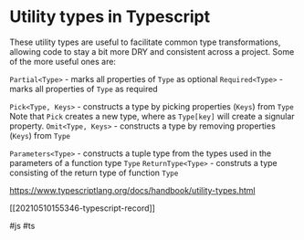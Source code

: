 # Utility types in Typescript

These utility types are useful to facilitate common type transformations, allowing code to stay a bit more DRY and consistent across a project. Some of the more useful ones are:

`Partial<Type>` - marks all properties of `Type` as optional
`Required<Type>` - marks all properties of `Type` as required

`Pick<Type, Keys>` - constructs a type by picking properties (`Keys`) from `Type`
    Note that `Pick` creates a new type, where as `Type[key]` will create a signular property.
`Omit<Type, Keys>` - constructs a type by removing properties (`Keys`) from `Type`

`Parameters<Type>` - constructs a tuple type from the types used in the parameters of a function type `Type`
`ReturnType<Type>` - construts a type consisting of the return type of function `Type`

https://www.typescriptlang.org/docs/handbook/utility-types.html

[[20210510155346-typescript-record]]

#js
#ts
